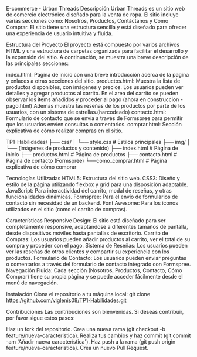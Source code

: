 E-commerce  - Urban Threads
Descripción
Urban Threads es un sitio web de comercio electrónico diseñado para la venta de ropa. El sitio incluye varias secciones como: Nosotros, Productos, Contáctanos y Cómo Comprar. 
El sitio tiene una estructura sencilla y está diseñado para ofrecer una experiencia de usuario intuitiva y fluida.

Estructura del Proyecto
El proyecto está compuesto por varios archivos HTML y una estructura de carpetas organizada para facilitar el desarrollo y la expansión del sitio.
A continuación, se muestra una breve descripción de las principales secciones:

index.html: Página de inicio con una breve introducción acerca de la pagina y enlaces a otras secciones del sitio.
productos.html: Muestra la lista de productos disponibles, con imágenes y precios. Los usuarios pueden ver detalles y agregar productos al carrito. En el area del carrito se pueden observar
los items añadidos y proceder al pago (ahora en construccion - pago.html)
Ademas muestra las reseñas de los productos por parte de los usuarios, con un sistema de estrellas.(harcodeado)
contacto.html: Formulario de contacto que se envía a través de Formspree para permitir que los usuarios envíen consultas o comentarios.
comprar.html: Sección explicativa de cómo realizar compras en el sitio.

TP1-Habilidades/
├── css/
│   └── style.css          # Estilos principales
├── img/
│   └── (imágenes de productos y contenido)
├── index.html             # Página de inicio
├── productos.html         # Página de productos
├── contacto.html          # Página de contacto (Formspree)
└──como_comprar.html      # Página explicativa de cómo comprar

Tecnologías Utilizadas
HTML5: Estructura del sitio web.
CSS3: Diseño y estilo de la página utilizando flexbox y grid para una disposición adaptable.
JavaScript: Para interactividad del carrito, modal de reseñas, y otras funcionalidades dinámicas.
Formspree: Para el envío de formularios de contacto sin necesidad de un backend.
Font Awesome: Para los iconos utilizados en el sitio (como el carrito de compras).

Características
Responsive Design: El sitio está diseñado para ser completamente responsive, adaptándose a diferentes tamaños de pantalla, desde dispositivos móviles hasta pantallas de escritorio.
Carrito de Compras: Los usuarios pueden añadir productos al carrito, ver el total de su compra y proceder con el pago.
Sistema de Reseñas: Los usuarios pueden ver las reseñas de otros clientes y compartir su experiencia con los productos.
Formulario de Contacto: Los usuarios pueden enviar preguntas o comentarios a través del formulario de contacto integrado con Formspree.
Navegación Fluida: Cada sección (Nosotros, Productos, Contacto, Cómo Comprar) tiene su propia página y se puede acceder fácilmente desde el menú de navegación.

Instalación
Clona el repositorio a tu máquina local:
git clone https://github.com/viglenis08/TP1-Habilidades.git

Contribuciones
Las contribuciones son bienvenidas. Si deseas contribuir, por favor sigue estos pasos:

Haz un fork del repositorio.
Crea una nueva rama (git checkout -b feature/nueva-caracteristica).
Realiza tus cambios y haz commit (git commit -am 'Añadir nueva característica').
Haz push a la rama (git push origin feature/nueva-caracteristica).
Crea un nuevo Pull Request.   

